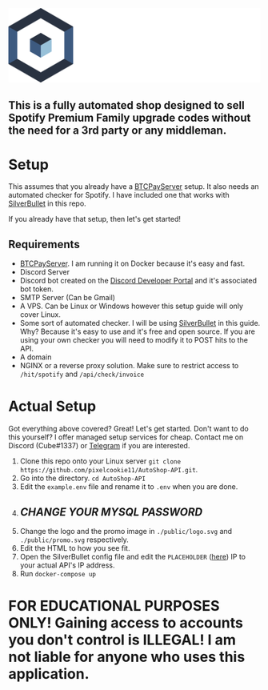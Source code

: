 ![GitHub Logo](/public/logo.svg)
## This is a fully automated shop designed to sell Spotify Premium Family upgrade codes without the need for a 3rd party or any middleman.

# Setup

This assumes that you already have a [BTCPayServer](https://btcpayserver.org/) setup. It also needs an automated checker for Spotify. I have included one that works with [SilverBullet](https://github.com/mohamm4dx/SilverBullet) in this repo.

If you already have that setup, then let's get started!

## Requirements

* [BTCPayServer](https://btcpayserver.org/). I am running it on Docker because it's easy and fast.
* Discord Server
* Discord bot created on the [Discord Developer Portal](https://discord.com/developers/applications) and it's associated bot token.
* SMTP Server (Can be Gmail)
* A VPS. Can be Linux or Windows however this setup guide will only cover Linux.
* Some sort of automated checker. I will be using [SilverBullet](https://github.com/mohamm4dx/SilverBullet) in this guide. Why? Because it's easy to use and it's free and open source. If you are using your own checker you will need to modify it to POST hits to the API.
* A domain
* NGINX or a reverse proxy solution. Make sure to restrict access to `/hit/spotify` and `/api/check/invoice`

# Actual Setup

Got everything above covered? Great! Let's get started. Don't want to do this yourself? I offer managed setup services for cheap. Contact me on Discord (Cube#1337) or [Telegram](https://t.me/Cube1337x) if you are interested.

1. Clone this repo onto your Linux server `git clone https://github.com/pixelcookie11/AutoShop-API.git`.
1. Go into the directory. `cd AutoShop-API`
1. Edit the `example.env` file and rename it to `.env` when you are done.
1. ## _*CHANGE YOUR MYSQL PASSWORD*_
1. Change the logo and the promo image in `./public/logo.svg` and `./public/promo.svg` respectively.
1. Edit the HTML to how you see fit.
1. Open the SilverBullet config file and edit the `PLACEHOLDER` ([here](https://github.com/pixelcookie11/AutoShop-API/blob/5a44220fc6afe51e5f881fd21dce2714e712dddf/SpotifyConfig.svb#L440)) IP to your actual API's IP address.
1. Run `docker-compose up`

# FOR EDUCATIONAL PURPOSES ONLY! Gaining access to accounts you don't control is ILLEGAL! I am not liable for anyone who uses this application.

